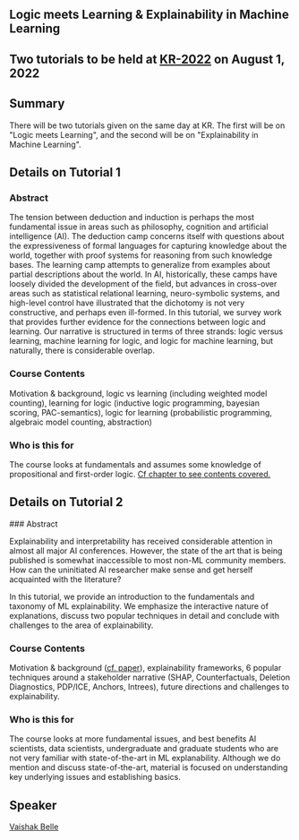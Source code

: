 <!-- ---
layout: page  
title: XAI 
permalink: /pages/
--- -->



##  Logic meets Learning & Explainability in Machine Learning 

## Two tutorials to be held at [KR-2022](https://kr2022.cs.tu-dortmund.de) on August 1, 2022 

## Summary 

There will be two tutorials given on the same day at KR. The first will be on "Logic meets Learning", and the second will be on "Explainability in Machine Learning". 



## Details on Tutorial 1 

### Abstract 

 The tension between deduction and induction is perhaps the most fundamental issue in areas such as philosophy, cognition and artificial intelligence (AI). The deduction camp concerns itself with questions about the expressiveness of formal languages for capturing knowledge about the world, together with proof systems for reasoning from such knowledge bases. The learning camp attempts to generalize from examples about partial descriptions about the world. In AI, historically, these camps have loosely divided the development of the field, but advances in cross-over areas such as statistical relational learning, neuro-symbolic systems, and high-level control have illustrated that the dichotomy is not very constructive, and perhaps even ill-formed. In this tutorial, we survey work that provides further evidence for the connections between logic and learning. Our narrative is structured in terms of three strands: logic versus learning, machine learning for logic, and logic for machine learning, but naturally, there is considerable overlap. 


### Course Contents 

Motivation & background, logic vs learning (including weighted model counting), learning for logic (inductive logic programming, bayesian scoring, PAC-semantics), logic for learning (probabilistic programming, algebraic model counting, abstraction) 


### Who is this for

The course looks at fundamentals and assumes some knowledge of propositional and first-order logic. [Cf chapter to see contents covered.](https://vaishakbelle.com/attachments/03-Belle.pdf)

 
## Details on Tutorial 2 

### Abstract 


Explainability and interpretability has received considerable attention in almost all major AI conferences. However, the state of the art that is being published is somewhat inaccessible to most non-ML community members. How can the uninitiated AI researcher make sense and get herself acquainted with the literature?

In this tutorial, we provide an introduction to the fundamentals and taxonomy of ML explainability. We emphasize the interactive nature of explanations, discuss two popular techniques in detail and conclude with challenges to the area of explainability.
 
 
### Course Contents 

Motivation & background ([cf. paper](https://www.frontiersin.org/articles/10.3389/fdata.2021.688969/full)), explainability frameworks, 6 popular techniques around a stakeholder narrative (SHAP, Counterfactuals, Deletion Diagnostics, PDP/ICE, Anchors, Intrees), future directions and challenges to explainability.



### Who is this for

The course looks at more fundamental issues, and best benefits AI scientists, data scientists, undergraduate and graduate students who are not very familiar with state-of-the-art in ML explanability. Although we do mention and discuss state-of-the-art, material is focused on understanding key underlying issues and establishing basics. 


## Speaker 

[Vaishak Belle](https://vaishakbelle.com)





